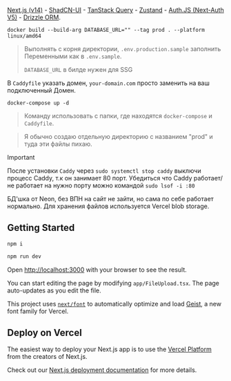 [Next.js (v14)](https://nextjs.org) - [ShadCN-UI](https://ui.shadcn.com/docs/components/form) - [TanStack Query](https://tanstack.com/query/latest/docs/framework/react/guides/queries) - [Zustand](https://zustand.docs.pmnd.rs/getting-started/introduction) - [Auth.JS (Next-Auth V5)](https://authjs.dev/getting-started/authentication/credentials) - [Drizzle ORM](https://orm.drizzle.team/docs/schemas).

```
docker build --build-arg DATABASE_URL="" --tag prod . --platform linux/amd64
```
> Выполнять с корня директории, `.env.production.sample` заполнить Переменными как в `.env.sample`.
> 
> `DATABASE_URL` в билде нужен для SSG

В `Caddyfile` указать домен, `your-domain.com` просто заменить на ваш подключенный Домен.

```
docker-compose up -d
```
> Команду использовать с папки, где находятся `docker-compose` и `Caddyfile`.

> Я обычно создаю отдельную директорию с названием "prod" и туда эти файлы пихаю.

> [!important]
> После установки `Caddy` через 
```sudo systemctl stop caddy``` 
выключи процесс Caddy, т.к он занимает 80 порт. Убедиться что Caddy работает/не работает на нужно порту можно командой
```sudo lsof -i :80```
 
БД'шка от Neon, без ВПН на сайт не зайти, но сама по себе работает нормально.
Для хранения файлов используется Vercel blob storage.

## Getting Started

```bash
npm i

npm run dev
```

Open [http://localhost:3000](http://localhost:3000) with your browser to see the result.

You can start editing the page by modifying `app/FileUpload.tsx`. The page auto-updates as you edit the file.

This project uses [`next/font`](https://nextjs.org/docs/app/building-your-application/optimizing/fonts) to automatically
optimize and load [Geist](https://vercel.com/font), a new font family for Vercel.

## Deploy on Vercel

The easiest way to deploy your Next.js app is to use
the [Vercel Platform](https://vercel.com/new?utm_medium=default-template&filter=next.js&utm_source=create-next-app&utm_campaign=create-next-app-readme)
from the creators of Next.js.

Check out our [Next.js deployment documentation](https://nextjs.org/docs/app/building-your-application/deploying) for
more details.
